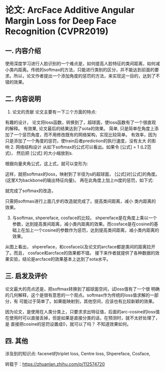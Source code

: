 # 论文: ArcFace Additive Angular Margin Loss for Deep Face Recognition (CVPR2019)

## 一. 内容介绍
使用深度学习进行人脸识别的一个难点是，如何提高人脸特征的类间距离，如何减小类内距离。传统的softmax的方法，只能进行类别的区分，并不能达到前面的要求。所以，论文作者提出一个添加角度的惩罚的方法，来实现这一目的，达到了不错的效果。

## 二. 内容说明
1. 论文的贡献
论文主要有一下三个方面的特点:

有趣的设计， 论文将loss函数，转换到了，超球面，使loss函数有了一个很直观的解释。
有效果, 论文最后的结果达到了sota的效果。
简单, 只是简单在角度上添加了一个惩罚角度，而不用修改既有的网络架构，实现比较简单。
有效率，因为只是添加了一个角度的惩罚，使train后者prediction的执行速度，没有太大 的影响
2. 网络结构设计
从如下softmax的公式可以看出。如果令 [公式] = 1 (L2范式)， 然后把 [公式] 的大小缩放到s.


根据向量夹角公式，这上式，就可以变形为:


这样，就把softmax的loss，映射到了半径为s的超球面， [公式]对[公式]的角度。(这里X为backbone的输出特征向量)。 再在此角度上加上m度的惩罚，如下式:


就完成了softmax的改造，

只需把softmax进行上面几步的改造就完成了。提高类间距离，减小 类内距离的效果。

3. 与softmax, shpereface, cosface的比较。
shpereface是在角度上乘以一个参数，达到提高类间距离，减小类内距离的效果。而cosface是在cosine的基础上在加上一个cosine的参数作为惩罚，达到提高类间距离，减小类内距离的效果。


从图上看出， shpereface，和cosface以及论文的arcface都是类间的距离拉开了。而且， cosface和arcface的效果都不错。 接下来作者就提供了各种数据的效果实验，结论是arcface的效果基本上达到了sota水平。

## 三. 启发及评价
论文最大的亮点还是，把softmax转换到了超球面空间，试loss值有了一个很 明确的几何解释，这个是很有意思的一个观点。softmax作为传统的loss值求解的一部分，有 可能过于简单了。如果能映射到，其他空间，应该也有比较新颖的效果。

因为论文，是使用在人类分类上，只要求求出特征值，后面的arc-cosine的loss值在使用时可以直接丢掉，但是如果是直接分类的话，在预测时，就不太好处理了，是 直接把cosine的惩罚设置成0，就可以了吗？ 不知道效果如何。

## 四. 其他
涉及到的知识点:
facenet的triplet loss, Centre loss, Shpereface, Cosface,


转载于：https://zhuanlan.zhihu.com/p/112574720
